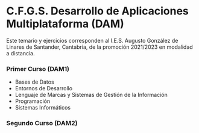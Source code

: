 # C.F.G.S. Desarrollo de Aplicaciones Multiplataforma (DAM)
Este temario y ejercicios corresponden al I.E.S. Augusto González de Linares de Santander, Cantabria, de la promoción 2021/2023 en modalidad a distancia.

### Primer Curso (DAM1)
* Bases de Datos
* Entornos de Desarrollo
* Lenguaje de Marcas y Sistemas de Gestión de la Información
* Programación
* Sistemas Informáticos

### Segundo Curso (DAM2)
